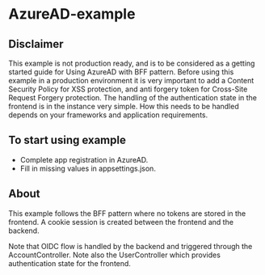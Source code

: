 # AzureAD-example

## Disclaimer
This example is not production ready, and is to be considered as a getting started guide for Using AzureAD with BFF pattern.
Before using this example in a production environment it is very important to add a Content Security Policy for XSS protection, and anti forgery token for Cross-Site Request Forgery protection.
The handling of the authentication state in the frontend is in the instance very simple. How this needs to be handled depends on your frameworks and application requirements.

## To start using example
- Complete app registration in AzureAD.
- Fill in missing values in appsettings.json.

## About
This example follows the BFF pattern where no tokens are stored in the frontend. A cookie session is created between the frontend and the backend.

Note that OIDC flow is handled by the backend and triggered through the AccountController. Note also the UserController which provides authentication state for the frontend.